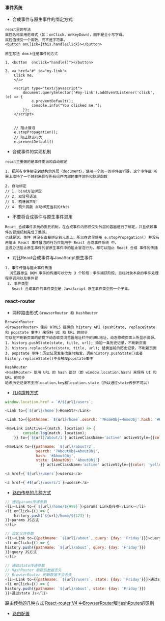 #### 事件系统
*   合成事件与原生事件的绑定方式
```
react里的写法
属性名称采用驼峰式（如：onClick，onKeyDown），而不是全小写字母。
属性值接受一个函数，而不是字符串。
<button onClick={this.handleClick}></button>

原生写法 dom上注册事件的方式

1. <button  onclick="handle()"></button>
  
2. <a href="#" id="my-link">
    Click me.
    </a>
  
    <script type="text/javascript">
        document.querySelector('#my-link').addEventListener('click', (e) => {
            e.preventDefault();
            console.info("You clicked me.");
        });
    </script>  


    // 阻止冒泡
    e.stopPropagation();
    // 阻止默认行为
    e.preventDefault()
```

*    合成事件的实现机制
```
react主要做的是事件委派和自动绑定

1. 把所有事件绑定到结构的外层（document），使用一个统一的事件监听器，这个事件监 听器上维持了一个映射来保存所有组件内部的事件监听和处理函数

2. 自动绑定
// 1. bind方法绑定
// 2. 双冒号语法
// 3. 构造器声明
// 4. 箭头函数 自动绑定当前的this
```

*   不要将合成事件与原生事件混用
```
React 合成事件系统的委托机制，在合成事件内部仅仅对外层的容器进行了绑定，并且依赖事件的冒泡机制完成了委派。
也就是说，事件 并没有直接绑定到元素上，所以在这里使用 e.stopPropagation() 并没有用阻止 React 事件冒泡的行为只能用于 React 合成事件系统 中，
且没办法阻止原生事件的冒原生事件中的阻止冒泡行为，却可以阻止 React 合成 事件的传播
```

* 对比React合成事件与JavaScript原生事件
```
1. 事件传播与阻止事件传播 
  浏览器原生 DOM 事件的传播可以分为 3 个阶段：事件捕获阶段、目标对象本身的事件处理 程序调用以及事件冒
 2. 事件类型 
   React 合成事件的事件类型是 JavaScript 原生事件类型的一个子集。 
```

### react-router
-   两种路由形式 `BrowserRouter 和 HashRouter`
```
BrowserRouter
<BrowserRouter> 使用 HTML5 提供的 history API (pushState, replaceState 和 popstate 事件) 来保持 UI 和 URL 的同步
可以在不刷新页面的前提下动态改变浏览器地址栏中的URL地址，动态修改页面上所显示资源。
1. history.pushState(state, title, url); 添加一条历史记录，不刷新页面
2. history.replaceState(state, title, url); 替换当前的历史记录，不刷新页面
3. popstate 事件：历史记录发生改变时触发，调用history.pushState()或者history.replaceState()不会触发popstate事件

HashRouter
<HashRouter> 使用 URL 的 hash 部分（即 window.location.hash）来保持 UI 和 URL 的同步
哈希历史记录不支持location.key和location.state (所以通过state传参不可以)
```
-  [几种跳转方式](../src/rouer1.js)
```js
window.location.href = `#/${url}/users`;

<Link to={`${url}/home`}>HomeStr</Link>

<Link to={{pathname: `${url}/home`,search: '?HomeObj=HomeObj',hash: '#HomeObj',state: HomeObj: 'HomeObj'}}}>HomeObj</Link>

<NavLink isActive={(match, location) => {
        console.log(match, location);
    }} to={`${url}/about/1`} activeClassName='active' activeStyle={{color: 'yellow'}}>AboutStr</NavLink>

<NavLink to={{pathname: `${url}/about/2`,
              search: '?AboutObj=AboutObj',
              hash: '#AboutObj',
              state: {AboutObj: 'AboutObj'}
                }} activeClassName='active' activeStyle={{color: 'yellow'}}>AboutObj</NavLink>

<a href={`${url}/users`}>usersa</a>

<a href={`#${url}/users/1`}>users#</a>
```
-  [路由传参的几种方式](../src/router2.js)
```js
// 通过params传递参数
<li><Link to={`${url}/home/${999}`}>params Link处传参</Link></li>
<li onClick={() => {
    history.push(`${url}/home/${123}`);
}}>params JS方式
</li>

// 自定义传参数
<li><Link to={{pathname: `${url}/about`, query: {day: 'Friday'}}}>query Link处传参</Link></li>
<li onClick={() => {
history.push({pathname: `${url}/about`, query: {day: 'Friday'}})
}}>query JS方式
</li>
     
// 通过state传递参数
// HashRouter 刷新后数据丢失
// BrowserRouter 刷新数据不会丢失
<li><Link to={{pathname: `${url}/users`, state: {day: 'Friday'}}}>通过state Link处传参</Link></li>
<li onClick={() => {
history.push({pathname: `${url}/about`, state: {day: 'Friday'}})
}}>通过state Js</li>

```
[路由传参的几种方式](https://blog.csdn.net/xiasohuai/article/details/81742885)
[React-router V4 中BrowserRouter和HashRouter的区别](http://zhangdajia.com/2018/11/30/React-router-v4%E4%B8%ADBrowserRouter%E5%92%8CHashRouter%E7%9A%84%E5%8C%BA%E5%88%AB/)

- [路由配置](../src/router3.js)
```

```